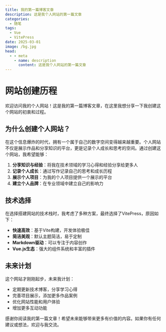 ```yaml
---
title: 我的第一篇博客文章
description: 这是我个人网站的第一篇文章
categories:
  - 随笔
tags:
  - Vue
  - VitePress
date: 2025-03-01
image: /bg.jpg
head:
  - - meta
    - name: description
      content: 这是我个人网站的第一篇文章
---
```


# 网站创建历程

欢迎访问我的个人网站！这是我的第一篇博客文章，在这里我想分享一下我创建这个网站的初衷和过程。

<!--more-->

## 为什么创建个人网站？

在这个信息爆炸的时代，拥有一个属于自己的数字空间变得越来越重要。个人网站不仅是展示作品和分享知识的平台，更是记录个人成长和思考的空间。通过创建这个网站，我希望能够：

1. **分享知识与经验**：将我在技术领域的学习心得和经验分享给更多人
2. **记录个人成长**：通过写作记录自己的思考和成长历程
3. **展示个人项目**：为我的个人项目提供一个展示的平台
4. **建立个人品牌**：在专业领域中建立自己的影响力

## 技术选择

在选择搭建网站的技术栈时，我考虑了多种方案，最终选择了VitePress，原因如下：

- **快速高效**：基于Vite构建，开发体验极佳
- **简洁美观**：默认主题简洁，易于定制
- **Markdown驱动**：可以专注于内容创作
- **Vue.js生态**：强大的组件系统和丰富的插件

## 未来计划

这个网站才刚刚起步，未来我计划：

- 定期更新技术博客，分享学习心得
- 完善项目展示，添加更多作品案例
- 优化网站性能和用户体验
- 增加更多互动功能

感谢你阅读我的第一篇文章！希望未来能够带来更多有价值的内容。如果你有任何建议或想法，欢迎与我交流。 